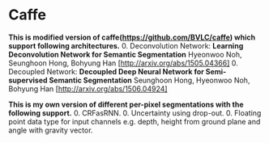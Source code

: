# Caffe 
**This is modified version of caffe(https://github.com/BVLC/caffe) which support following architectures.**
  0. Deconvolution Network: **Learning Deconvolution Network for Semantic Segmentation** Hyeonwoo Noh, Seunghoon Hong, Bohyung Han [http://arxiv.org/abs/1505.04366]
  0. Decoupled Network: **Decoupled Deep Neural Network for Semi-supervised Semantic Segmentation** Seunghoon Hong, Hyeonwoo Noh, Bohyung Han [http://arxiv.org/abs/1506.04924]

**This is my own version of different per-pixel segmentations with the following support.**
  0. CRFasRNN. 
  0. Uncertainty using drop-out.
  0. Floating point data type for input channels e.g. depth, height from ground plane and angle with gravity vector.

